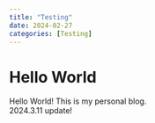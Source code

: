 ```yaml
---
title: "Testing"
date: 2024-02-27
categories: [Testing]
---
```


# Hello World

Hello World! This is my personal blog.  
2024.3.11 update!


